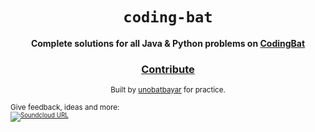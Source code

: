 <div align="center">
  <h1><code>coding-bat</code></h1>

  <strong>Complete solutions for all Java & Python problems on <a href="https://www.codingbat.com">CodingBat</a></strong>

<h3>
    <a href="https://github.com/unobatbayar/codingbat/pull/new/master">Contribute</a>
  </h3>

  <sub> Built by <a href="https://www.twitter.com/unobatbayar">unobatbayar</a> for practice. </sub>
</div>


<sub>Give feedback, ideas and more: <br> <sub> 
[![Soundcloud URL](https://img.shields.io/twitter/url/https/twitter.com/unobatbayar.svg?style=social&label=Follow%20%40unobatbayar)](https://twitter.com/unobatbayar)
